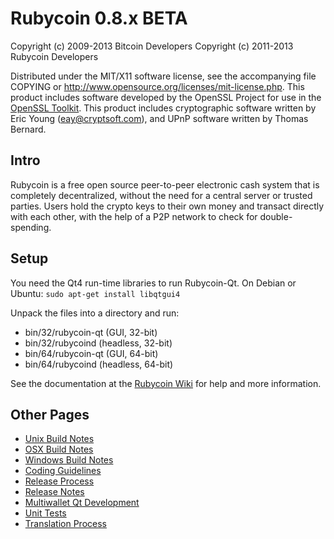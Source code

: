 Rubycoin 0.8.x BETA
====================

Copyright (c) 2009-2013 Bitcoin Developers
Copyright (c) 2011-2013 Rubycoin Developers

Distributed under the MIT/X11 software license, see the accompanying
file COPYING or http://www.opensource.org/licenses/mit-license.php.
This product includes software developed by the OpenSSL Project for use in the [OpenSSL Toolkit](http://www.openssl.org/). This product includes
cryptographic software written by Eric Young ([eay@cryptsoft.com](mailto:eay@cryptsoft.com)), and UPnP software written by Thomas Bernard.


Intro
---------------------
Rubycoin is a free open source peer-to-peer electronic cash system that is
completely decentralized, without the need for a central server or trusted
parties.  Users hold the crypto keys to their own money and transact directly
with each other, with the help of a P2P network to check for double-spending.


Setup
---------------------
You need the Qt4 run-time libraries to run Rubycoin-Qt. On Debian or Ubuntu:
	`sudo apt-get install libqtgui4`

Unpack the files into a directory and run:

- bin/32/rubycoin-qt (GUI, 32-bit)
- bin/32/rubycoind (headless, 32-bit)
- bin/64/rubycoin-qt (GUI, 64-bit)
- bin/64/rubycoind (headless, 64-bit)

See the documentation at the [Rubycoin Wiki](http://rubycoin.info)
for help and more information.


Other Pages
---------------------
- [Unix Build Notes](build-unix.md)
- [OSX Build Notes](build-osx.md)
- [Windows Build Notes](build-msw.md)
- [Coding Guidelines](coding.md)
- [Release Process](release-process.md)
- [Release Notes](release-notes.md)
- [Multiwallet Qt Development](multiwallet-qt.md)
- [Unit Tests](unit-tests.md)
- [Translation Process](translation_process.md)
